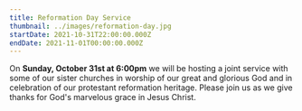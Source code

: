 ```yaml
---
title: Reformation Day Service
thumbnail: ../images/reformation-day.jpg
startDate: 2021-10-31T22:00:00.000Z
endDate: 2021-11-01T00:00:00.000Z
---
```


On **Sunday, October 31st at 6:00pm** we will be hosting a joint service with some of our sister churches
in worship of our great and glorious God and in celebration of our protestant reformation heritage. Please join us as we give thanks for God's marvelous grace in Jesus Christ.
